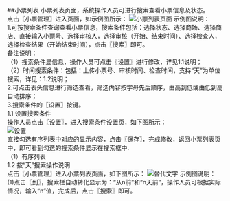 ##小票列表
小票列表页面，系统操作人员可进行搜索查看小票信息及状态。  
点击〖小票管理〗进入页面，如示例图所示：
![小票列表页面](https://wt-prj.oss.aliyuncs.com/bb29cc203f8f4843a1487df5979023c2/76365527-91e5-4ffe-8d82-1329111ffc4a.png)
示例图说明：  
1.可按搜索条件查询查看小票信息，搜索条件包括：选择状态、选择商场、选择商店、直接输入小票号、选择审核人，选择审核（开始、结束时间）、选择检查人，选择检查结果（开始结束时间），点击〖搜索〗即可。  
备注说明：  
（1）搜索条件显信息，操作人员可点击〖设置〗进行修改，详见1.1说明；  
（2）时间搜索条件：包括：上传小票号、审核时间、检查时间，支持“天”为单位搜索，详见：1.2说明；  
2.可点击表头信息进行筛选查看，筛选内容按字母先后顺序，由高到低或由低到高自动排序；  
3.搜索条件的〖设置〗按键。  
1.1 设置搜索条件  
操作人员点击〖设置〗，进入搜索条件设置页，如下图所示：  
![设置](https://wt-prj.oss.aliyuncs.com/bb29cc203f8f4843a1487df5979023c2/ec1a08eb-f71e-4d54-af7b-b4ee25211d14.png)  
直接勾选有序列表中对应的显示内容，点击〖保存〗，完成修改，返回小票列表页中，即可看到勾选的搜索条件显示在搜索框中.  
（1）有序列表  
1.2 按“天”搜索操作说明  
点击〖小票管理〗进入小票列表页面，如下图所示：
![替代文字](https://wt-prj.oss.aliyuncs.com/bb29cc203f8f4843a1487df5979023c2/8deec9f8-f3e1-48dd-91b2-626c19aa5f5c.png)
示例图说明：  
(1)点击〖到〗，搜索栏自动转化显示为：“从n前”和“n天前”，操作人员可根据实际情况，输入“n”值，完成后，点击〖搜索〗即可。
